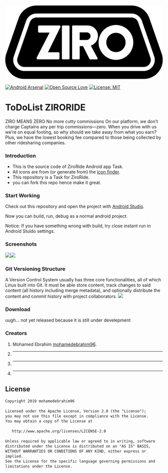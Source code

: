 

![Logo](UI-UX/logo-ziro.svg)


  [![Android Arsenal](https://img.shields.io/badge/Android%20Arsenal-HyperTrack%20Live-brightgreen.svg?style=flat)](https://android-arsenal.com/details/3/5754) [![Open Source Love](https://badges.frapsoft.com/os/v1/open-source.svg?v=103)](https://opensource.org/licenses/MIT) [![License: MIT](https://img.shields.io/badge/License-MIT-yellow.svg)](https://opensource.org/licenses/MIT)


# ToDoList ZIRORIDE
ZIRO MEANS ZERO No more cutty commissions On our platform, we don’t charge Captains any per trip commissions—zero. When you drive with us we’re on equal footing, so why should we take away from what you earn? Plus, we have the lowest booking fee compared to those being collected by other ridesharing companies.


### Introduction

- This is the source code of ZiroRide Android app Task.
- All icons are from (or generate from) the [icon finder](https://www.iconfinder.com/).
- This repository is a Task for ZiroRide.
- you can fork this repo hence make it great.

### Start Working

Check out this repository and open the project with [Android Studio](https://developer.android.com/studio/index.html "Download Android Studio").

Now you can build, run, debug as a normal android project.

Notice: If you have something wrong with build, try close instant run in Android Stuido settings.

### Screenshots

<img src="https://github.com/mohamedebrahim96/ToDoListZIRO/raw/dev/UI-UX/profile%202.jpg" width="800"><img src="https://github.com/mohamedebrahim96/ToDoListZIRO/raw/dev/UI-UX/profile%203.jpg" width="800">

### Git Versioning Structure 
A Version Control System usually has three core functionalities, all of which Linus built into Git. It must be able store content, track changes to said content (all history including merge metadata), and optionally distribute the content and commit history with project collaborators.
<img src="https://github.com/mohamedebrahim96/ToDoListZIRO/raw/dev/UI-UX/gitkraken.JPG" width="800">

###  Download

uugh... not yet released because it is still under develepment

### Creators
1. Mohamed Ebrahim [mohamedebrahim96](https://github.com/mohamedebrahim96).
2.  -  -  -
3.  -  -  -
4.  -  -  -


License
-------

    Copyright 2019 mohamedebrahim96

    Licensed under the Apache License, Version 2.0 (the "License");
    you may not use this file except in compliance with the License.
    You may obtain a copy of the License at

       http://www.apache.org/licenses/LICENSE-2.0

    Unless required by applicable law or agreed to in writing, software
    distributed under the License is distributed on an "AS IS" BASIS,
    WITHOUT WARRANTIES OR CONDITIONS OF ANY KIND, either express or implied.
    See the License for the specific language governing permissions and
    limitations under the License.
